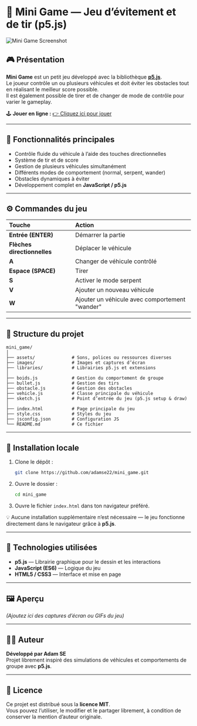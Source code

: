 # 🚗 Mini Game — Jeu d’évitement et de tir (p5.js)

![Mini Game Screenshot](images/screenshot.png)

## 🎮 Présentation

**Mini Game** est un petit jeu développé avec la bibliothèque **[p5.js](https://p5js.org/)**.  
Le joueur contrôle un ou plusieurs véhicules et doit éviter les obstacles tout en réalisant le meilleur score possible.  
Il est également possible de tirer et de changer de mode de contrôle pour varier le gameplay.

🕹️ **Jouer en ligne :** [👉 Cliquez ici pour jouer](https://adamse22.github.io/mini_game/)

---

## 🧠 Fonctionnalités principales

- Contrôle fluide du véhicule à l’aide des touches directionnelles  
- Système de tir et de score  
- Gestion de plusieurs véhicules simultanément  
- Différents modes de comportement (normal, serpent, wander)  
- Obstacles dynamiques à éviter  
- Développement complet en **JavaScript / p5.js**

---

## ⚙️ Commandes du jeu

| Touche | Action |
|:-------|:--------|
| **Entrée (ENTER)** | Démarrer la partie |
| **Flèches directionnelles** | Déplacer le véhicule |
| **A** | Changer de véhicule contrôlé |
| **Espace (SPACE)** | Tirer |
| **S** | Activer le mode serpent |
| **V** | Ajouter un nouveau véhicule |
| **W** | Ajouter un véhicule avec comportement "wander" |

---

## 📁 Structure du projet

```
mini_game/
│
├── assets/              # Sons, polices ou ressources diverses
├── images/              # Images et captures d’écran
├── libraries/           # Librairies p5.js et extensions
│
├── boids.js             # Gestion du comportement de groupe
├── bullet.js            # Gestion des tirs
├── obstacle.js          # Gestion des obstacles
├── vehicle.js           # Classe principale du véhicule
├── sketch.js            # Point d’entrée du jeu (p5.js setup & draw)
│
├── index.html           # Page principale du jeu
├── style.css            # Styles du jeu
├── jsconfig.json        # Configuration JS
└── README.md            # Ce fichier
```

---

## 🚀 Installation locale

1. Clone le dépôt :
   ```bash
   git clone https://github.com/adamse22/mini_game.git
   ```

2. Ouvre le dossier :
   ```bash
   cd mini_game
   ```

3. Ouvre le fichier `index.html` dans ton navigateur préféré.

💡 Aucune installation supplémentaire n’est nécessaire — le jeu fonctionne directement dans le navigateur grâce à **p5.js**.

---

## 🧩 Technologies utilisées
- **p5.js** — Librairie graphique pour le dessin et les interactions  
- **JavaScript (ES6)** — Logique du jeu  
- **HTML5 / CSS3** — Interface et mise en page

---

## 🖼️ Aperçu
*(Ajoutez ici des captures d’écran ou GIFs du jeu)*

---

## 👨‍💻 Auteur
**Développé par Adam SE**  
Projet librement inspiré des simulations de véhicules et comportements de groupe avec **p5.js**.

---

## 📜 Licence
Ce projet est distribué sous la **licence MIT**.  
Vous pouvez l’utiliser, le modifier et le partager librement, à condition de conserver la mention d’auteur originale.
